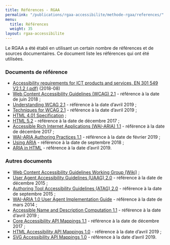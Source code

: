 ```yaml
---
title: Références - RGAA
permalink: "/publications/rgaa-accessibilite/methode-rgaa/references/"
menu:
  title: Références
  weight: 35
layout: rgaa-accessibilite
---
```


Le RGAA a été établi en utilisant un certain nombre de références et de sources documentaires. Ce document liste les références qui ont été utilisées.

### Documents de référence

* [<span lang='en'>Accessibility requirements for ICT products and services, EN 301 549 V2.1.2 (.pdf)</span>](https://www.etsi.org/deliver/etsi_en/301500_301599/301549/02.01.02_60/en_301549v020102p.pdf) (2018-08)
* [<span lang='en'>Web Content Accessibility Guidelines (WCAG) 2.1</span>](https://www.w3.org/TR/WCAG21/) - référence à la date de juin 2018 ;
* [<span lang='en'>Understanding WCAG 2.1</span>](https://www.w3.org/WAI/WCAG21/Understanding/) - référence à la date d’avril 2019 ;
* [<span lang='en'>Techniques for WCAG 2.1</span>](https://www.w3.org/WAI/WCAG21/Techniques/) - référence à la date d’avril 2019 ;
* [<span lang='en'>HTML 4.01 Specification</span>](http://www.w3.org/TR/html401/) ;
* [<span lang='en'>HTML 5.2</span>](http://www.w3.org/TR/html5/) - référence à la date de décembre 2017 ;
* [<span lang='en'>Accessible Rich Internet Applications (WAI-ARIA) 1.1</span>](https://www.w3.org/TR/wai-aria-1.1/) - référence à la date de décembre 2017 ;
* [<span lang='en'>WAI-ARIA Authoring Practices 1.1</span>](https://www.w3.org/TR/wai-aria-practices-1.1/) - référence à la date de février 2019 ;
* [<span lang='en'>Using ARIA</span>](https://www.w3.org/TR/using-aria/) - référence à la date de septembre 2018 ;
* [<span lang='en'>ARIA in HTML</span>](https://www.w3.org/TR/html-aria/) - référence à la date d’avril 2019.

### Autres documents

* [<span lang='en'>Web Content Accessibility Guidelines Working Group (Wiki)</span>](https://www.w3.org/WAI/GL/wiki/Main_Page) ;
* [<span lang='en'>User Agent Accessibility Guidelines (UAAG) 2.0</span>](http://www.w3.org/TR/UAAG20/) - référence à la date de décembre 2015 ;
* [<span lang='en'>Authoring Tool Accessibility Guidelines (ATAG) 2.0</span>](http://www.w3.org/WAI/AU/ATAG20/) - référence à la date de septembre 2015 ;
* [<span lang='en'>WAI-ARIA 1.0 User Agent Implementation Guide</span>](http://www.w3.org/TR/wai-aria-implementation/) - référence à la date de mars 2014 ;
* [<span lang='en'>Accessible Name and Description Computation 1.1</span>](https://www.w3.org/TR/accname-1.1/) - référence à la date d’avril 2019 ;
* [<span lang='en'>Core Accessibility API Mappings 1.1</span>](https://www.w3.org/TR/core-aam-1.1/) - référence à la date de décembre 2017 ;
* [<span lang='en'>HTML Accessibility API Mappings 1.0</span>](https://w3c.github.io/html-aam/) - référence à la date d’avril 2019 ;
* [<span lang='en'>SVG Accessibility API Mappings 1.0</span>](https://w3c.github.io/svg-aam/) - référence à la date d’avril 2019.